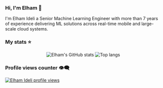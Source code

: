 ### Hi, I'm Elham 👋

I'm Elham Ideli a Senior Machine Learning Engineer with more than 7 years of experience delivering ML solutions across real-time mobile and large-scale cloud systems.

### My stats ⭐

<div align="center">
<img alt="Elham's GitHub stats" src="https://github-readme-stats-ellies-projects-babd877f.vercel.app/api?username=ellie-ei&show_icons=true&theme=transparent"/>
<img alt="Top langs" src="https://github-readme-stats-ellies-projects-babd877f.vercel.app/api/top-langs/?username=ellie-ei&layout=compact&&langs_count=8"/>
</div>

### Profile views counter 👁️‍🗨️
[![Elham Ideli profile views](https://u8views.com/api/v1/github/profiles/7869344/views/day-week-month-total-count.svg)](https://u8views.com/github/ellie-ei)
